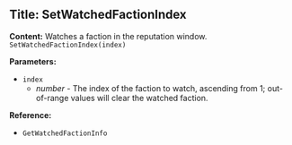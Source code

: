 ## Title: SetWatchedFactionIndex

**Content:**
Watches a faction in the reputation window.
`SetWatchedFactionIndex(index)`

**Parameters:**
- `index`
  - *number* - The index of the faction to watch, ascending from 1; out-of-range values will clear the watched faction.

**Reference:**
- `GetWatchedFactionInfo`